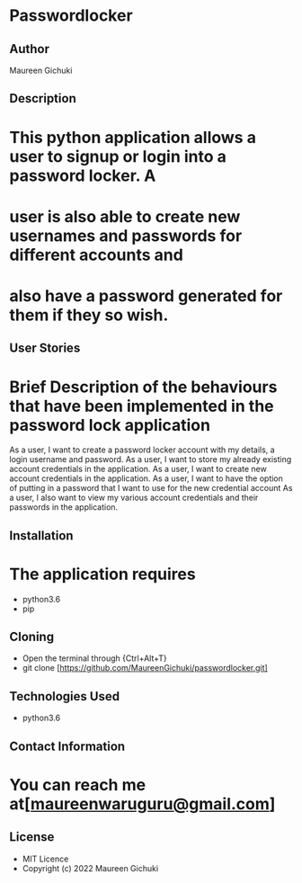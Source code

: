 # Passwordlocker

## Author
Maureen Gichuki

## Description
# This python application allows a user to signup or login into a password locker. A
# user is also able to create new usernames and passwords for different accounts and
# also have a password generated for them if they so wish.

## User Stories

# Brief Description of the behaviours that have been implemented in the password lock application 


As a user, I want to create a password locker account with my details, a login username and password.
As a user, I want to store my already existing account credentials in the application.
As a user, I want to create new account credentials in the application. 
As a user, I want to have the option of putting in a password that I want to use for the new credential account
As a user, I also want to view my various account credentials and their passwords in the application.

## Installation
# The application requires
* python3.6
* pip

## Cloning
* Open the terminal through {Ctrl+Alt+T}
* git clone [https://github.com/MaureenGichuki/passwordlocker.git]

## Technologies Used
* python3.6

## Contact Information
# You can reach me at[maureenwaruguru@gmail.com]

## License
* MIT Licence
* Copyright (c) 2022 Maureen Gichuki